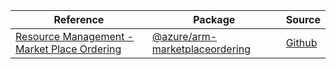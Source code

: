 | Reference | Package | Source |
|---|---|---|
|[Resource Management - Market Place Ordering](arm-marketplaceordering-readme.md)|[@azure/arm-marketplaceordering](https://www.npmjs.com/package/@azure/arm-marketplaceordering)|[Github](https://github.com/Azure/azure-sdk-for-js/blob/main/sdk/marketplaceordering/arm-marketplaceordering)|
